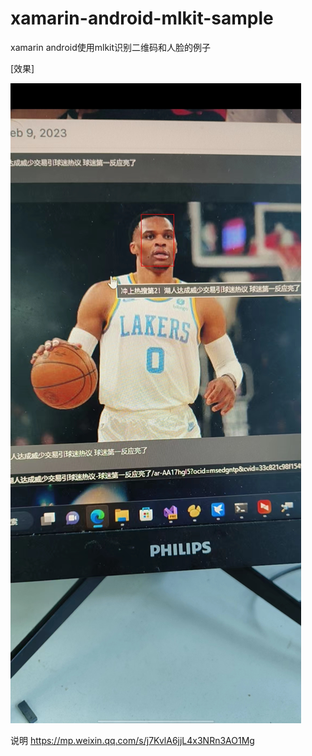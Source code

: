 # xamarin-android-mlkit-sample
xamarin android使用mlkit识别二维码和人脸的例子


[效果]


![image](shot.jpg)

说明
https://mp.weixin.qq.com/s/j7KvlA6jjL4x3NRn3AO1Mg
